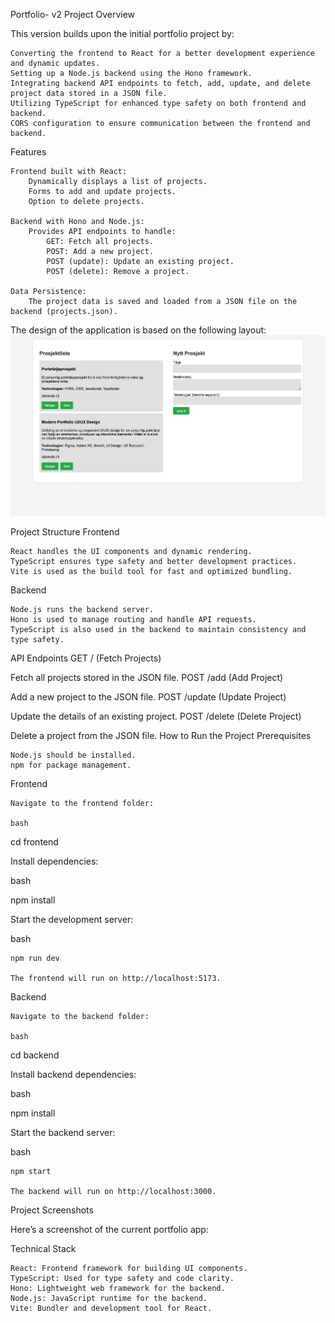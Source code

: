 

Portfolio- v2
Project Overview

This version builds upon the initial portfolio project by:

    Converting the frontend to React for a better development experience and dynamic updates.
    Setting up a Node.js backend using the Hono framework.
    Integrating backend API endpoints to fetch, add, update, and delete project data stored in a JSON file.
    Utilizing TypeScript for enhanced type safety on both frontend and backend.
    CORS configuration to ensure communication between the frontend and backend.

Features

    Frontend built with React:
        Dynamically displays a list of projects.
        Forms to add and update projects.
        Option to delete projects.

    Backend with Hono and Node.js:
        Provides API endpoints to handle:
            GET: Fetch all projects.
            POST: Add a new project.
            POST (update): Update an existing project.
            POST (delete): Remove a project.

    Data Persistence:
        The project data is saved and loaded from a JSON file on the backend (projects.json).



The design of the application is based on the following layout:
![Sequence Diagram for POST Operation](Screenshot-portfolio-2.png)

Project Structure
Frontend

    React handles the UI components and dynamic rendering.
    TypeScript ensures type safety and better development practices.
    Vite is used as the build tool for fast and optimized bundling.

Backend

    Node.js runs the backend server.
    Hono is used to manage routing and handle API requests.
    TypeScript is also used in the backend to maintain consistency and type safety.

API Endpoints
GET / (Fetch Projects)

Fetch all projects stored in the JSON file.
POST /add (Add Project)

Add a new project to the JSON file.
POST /update (Update Project)

Update the details of an existing project.
POST /delete (Delete Project)

Delete a project from the JSON file.
How to Run the Project
Prerequisites

    Node.js should be installed.
    npm for package management.

Frontend

    Navigate to the frontend folder:

    bash

cd frontend

Install dependencies:

bash

npm install

Start the development server:

bash

    npm run dev

    The frontend will run on http://localhost:5173.

Backend

    Navigate to the backend folder:

    bash

cd backend

Install backend dependencies:

bash

npm install

Start the backend server:

bash

    npm start

    The backend will run on http://localhost:3000.

Project Screenshots

Here’s a screenshot of the current portfolio app:

Technical Stack

    React: Frontend framework for building UI components.
    TypeScript: Used for type safety and code clarity.
    Hono: Lightweight web framework for the backend.
    Node.js: JavaScript runtime for the backend.
    Vite: Bundler and development tool for React.
